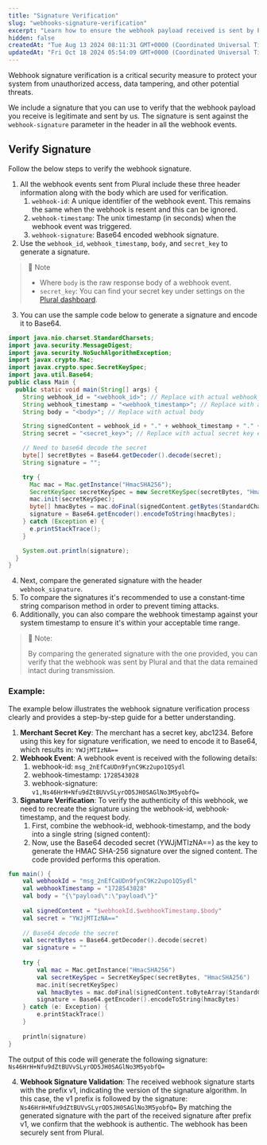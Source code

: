 ```yaml
---
title: "Signature Verification"
slug: "webhooks-signature-verification"
excerpt: "Learn how to ensure the webhook payload received is sent by Plural."
hidden: false
createdAt: "Tue Aug 13 2024 08:11:31 GMT+0000 (Coordinated Universal Time)"
updatedAt: "Fri Oct 18 2024 05:54:09 GMT+0000 (Coordinated Universal Time)"
---
```

Webhook signature verification is a critical security measure to protect your system from unauthorized access, data tampering, and other potential threats.

We include a signature that you can use to verify that the webhook payload you receive is legitimate and sent by us. The signature is sent against the `webhook-signature` parameter in the header in all the webhook events.

## Verify Signature

Follow the below steps to verify the webhook signature.

1. All the webhook events sent from Plural include these three header information along with the body which are used for verification.
   1. `webhook-id`: A unique identifier of the webhook event. This remains the same when the webhook is resent and this can be ignored.
   2. `webhook-timestamp`: The unix timestamp (in seconds) when the webhook event was triggered.
   3. `webhook-signature`: Base64 encoded webhook signature.
2. Use the `webhook_id`, `webhook_timestamp`, `body`, and `secret_key` to generate a signature.

> 📘 Note
> 
> - Where `body` is the raw response body of a webhook event.
> - `secret_key`: You can find your secret key under settings on the <a href="https://dashboardv2.pluralonline.com/login" target="_blank">Plural dashboard</a>.

3. You can use the sample code below to generate a signature and encode it to Base64.

```java Java
import java.nio.charset.StandardCharsets;
import java.security.MessageDigest;
import java.security.NoSuchAlgorithmException;
import javax.crypto.Mac;
import javax.crypto.spec.SecretKeySpec;
import java.util.Base64;
public class Main {
  public static void main(String[] args) {
    String webhook_id = "<webhook_id>"; // Replace with actual webhook_id
    String webhook_timestamp = "<webhook_timestamp>"; // Replace with actual webhook_timestamp
    String body = "<body>"; // Replace with actual body

    String signedContent = webhook_id + "." + webhook_timestamp + "." + body;
    String secret = "<secret_key>"; // Replace with actual secret key encoded to base64.

    // Need to base64 decode the secret
    byte[] secretBytes = Base64.getDecoder().decode(secret);
    String signature = "";

    try {
      Mac mac = Mac.getInstance("HmacSHA256");
      SecretKeySpec secretKeySpec = new SecretKeySpec(secretBytes, "HmacSHA256");
      mac.init(secretKeySpec);
      byte[] hmacBytes = mac.doFinal(signedContent.getBytes(StandardCharsets.UTF_8));
      signature = Base64.getEncoder().encodeToString(hmacBytes);
    } catch (Exception e) {
      e.printStackTrace();
    }

    System.out.println(signature);
  }
}
```

4. Next, compare the generated signature with the header `webhook_signature`.
5. To compare the signatures it's recommended to use a constant-time string comparison method in order to prevent timing attacks.
6. Additionally, you can also compare the webhook timestamp against your system timestamp to ensure it's within your acceptable time range.

> 📘 Note:
> 
> By comparing the generated signature with the one provided, you can verify that the webhook was sent by Plural and that the data remained intact during transmission.

### Example:

The example below illustrates the webhook signature verification process clearly and provides a step-by-step guide for a better understanding.

1. **Merchant Secret Key**: The merchant has a secret key, abc1234. Before using this key for signature verification, we need to encode it to Base64, which results in: `YWJjMTIzNA==`
2. **Webhook Event**: A webhook event is received with the following details:
   1. webhook-id: `msg_2nEfCaUDn9fynC9Kz2upo1QSydl`
   2. webhook-timestamp: `1728543028`
   3. webhook-signature: `v1,Ns46HrH+Nfu9dZtBUVvSLyrOD5JH0SAGlNo3M5yobfQ=`
3. **Signature Verification**: To verify the authenticity of this webhook, we need to recreate the signature using the webhook-id, webhook-timestamp, and the request body.
   1. First, combine the webhook-id, webhook-timestamp, and the body into a single string (signed content):
   2. Now, use the Base64 decoded secret (YWJjMTIzNA==) as the key to generate the HMAC SHA-256 signature over the signed content. The code provided performs this operation.

```kotlin
fun main() {
    val webhookId = "msg_2nEfCaUDn9fynC9Kz2upo1QSydl"
    val webhookTimestamp = "1728543028"
    val body = "{\"payload\":\"payload\"}"
 
    val signedContent = "$webhookId.$webhookTimestamp.$body"
    val secret = "YWJjMTIzNA=="
 
    // Base64 decode the secret
    val secretBytes = Base64.getDecoder().decode(secret)
    var signature = ""
 
    try {
        val mac = Mac.getInstance("HmacSHA256")
        val secretKeySpec = SecretKeySpec(secretBytes, "HmacSHA256")
        mac.init(secretKeySpec)
        val hmacBytes = mac.doFinal(signedContent.toByteArray(StandardCharsets.UTF_8))
        signature = Base64.getEncoder().encodeToString(hmacBytes)
    } catch (e: Exception) {
        e.printStackTrace()
    }
 
    println(signature)
}
```

The output of this code will generate the following signature: `Ns46HrH+Nfu9dZtBUVvSLyrOD5JH0SAGlNo3M5yobfQ=`

4. **Webhook Signature Validation**: The received webhook signature starts with the prefix v1, indicating the version of the signature algorithm. In this case, the v1 prefix is followed by the signature: `Ns46HrH+Nfu9dZtBUVvSLyrOD5JH0SAGlNo3M5yobfQ=` By matching the generated signature with the part of the received signature after prefix v1, we confirm that the webhook is authentic. The webhook has been securely sent from Plural.

